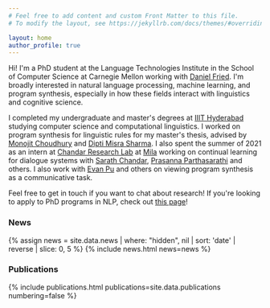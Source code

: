 ```yaml
---
# Feel free to add content and custom Front Matter to this file.
# To modify the layout, see https://jekyllrb.com/docs/themes/#overriding-theme-defaults

layout: home
author_profile: true
---
```


Hi! I'm a PhD student at the Language Technologies Institute in the School of Computer Science at Carnegie Mellon working with [Daniel Fried](https://dpfried.github.io/). I'm broadly interested in natural language processing, machine learning, and program synthesis, especially in how these fields interact with linguistics and cognitive science.

I completed my undergraduate and master's degrees at [IIIT Hyderabad](https://www.iiit.ac.in/) studying computer science and computational linguistics.  I worked on program synthesis for linguistic rules for my master's thesis, advised by [Monojit Choudhury](https://www.microsoft.com/en-us/research/people/monojitc/) and [Dipti Misra Sharma](https://www.iiit.ac.in/people/faculty/dipti/). I also spent the summer of 2021 as an intern at [Chandar Research Lab](https://chandar-lab.github.io/) at [Mila](https://mila.quebec/en/) working on continual learning for dialogue systems with [Sarath Chandar](http://sarathchandar.in/), [Prasanna Parthasarathi](https://www.cs.mcgill.ca/~pparth2/) and others. I also work with [Evan Pu](https://evanthebouncy.github.io/) and others on viewing program synthesis as a communicative task.

Feel free to get in touch if you want to chat about research! If you're looking to apply to PhD programs in NLP, check out <a href="/phd-applications">this page</a>!

<h3>News</h3>
{% assign news = site.data.news | where: "hidden", nil | sort: 'date' | reverse | slice: 0, 5 %}
{% include news.html news=news %}

<h3>Publications</h3>
{% include publications.html
    publications=site.data.publications
    numbering=false
%}
